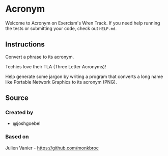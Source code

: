 # Acronym

Welcome to Acronym on Exercism's Wren Track.
If you need help running the tests or submitting your code, check out `HELP.md`.

## Instructions

Convert a phrase to its acronym.

Techies love their TLA (Three Letter Acronyms)!

Help generate some jargon by writing a program that converts a long name
like Portable Network Graphics to its acronym (PNG).

## Source

### Created by

- @joshgoebel

### Based on

Julien Vanier - https://github.com/monkbroc